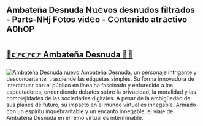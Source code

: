 ## Ambateña Desnuda N𝚞𝚎vos desn𝚞dos filtr𝚊dos - Parts-NHj F𝚘tos vid𝚎o - C𝚘ntenido atr𝚊ctivo A0hOP

# <h2><a href="http://mbbxe2.tromn.icu/?c=Ambate%c3%b1a+Desnuda">🔗👉👉👉 Ambateña Desnuda 🔗🔗</a></h2>

[![Ambateña Desnuda nuevo](https://i.imgur.com/pEAQMta.gif)](http://mbbxe2.tromn.icu/?c=Ambate%c3%b1a+Desnuda)
Ambateña Desnuda, un personaje intrigante y desconcertante, trasciende las etiquetas simples. Su forma innovadora de interactuar con el público en línea ha fascinado y enfurecido a los espectadores, encendiendo debates sobre la privacidad, la moralidad y las complejidades de las sociedades digitales. A pesar de la ambigüedad de sus planes de futuro, su impacto en el mundo virtual es innegable. Armado con un espíritu inquebrantable y un encanto innegable, el viaje de Ambateña Desnuda en el reino virtual es interminable.

